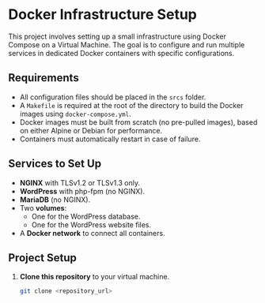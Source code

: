 
# Docker Infrastructure Setup

This project involves setting up a small infrastructure using Docker Compose on a Virtual Machine. The goal is to configure and run multiple services in dedicated Docker containers with specific configurations.

## Requirements

- All configuration files should be placed in the `srcs` folder.
- A `Makefile` is required at the root of the directory to build the Docker images using `docker-compose.yml`.
- Docker images must be built from scratch (no pre-pulled images), based on either Alpine or Debian for performance.
- Containers must automatically restart in case of failure.

## Services to Set Up

- **NGINX** with TLSv1.2 or TLSv1.3 only.
- **WordPress** with php-fpm (no NGINX).
- **MariaDB** (no NGINX).
- Two **volumes**:
  - One for the WordPress database.
  - One for the WordPress website files.
- A **Docker network** to connect all containers.

## Project Setup

1. **Clone this repository** to your virtual machine.
   
   ```bash
   git clone <repository_url>
